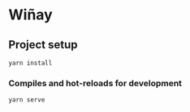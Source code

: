 # Wiñay

## Project setup
```
yarn install
```

### Compiles and hot-reloads for development
```
yarn serve
```
